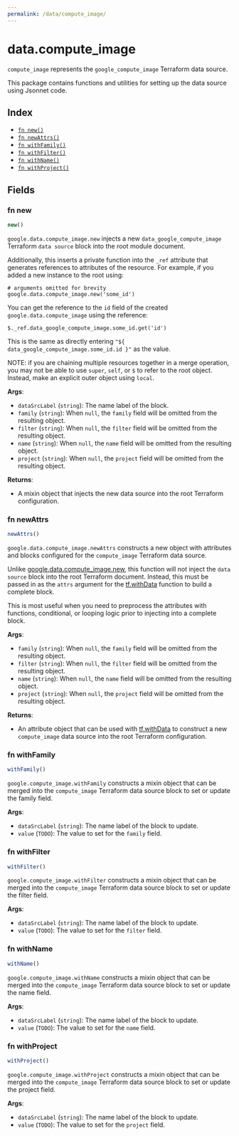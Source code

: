 ```yaml
---
permalink: /data/compute_image/
---
```


# data.compute_image

`compute_image` represents the `google_compute_image` Terraform data source.



This package contains functions and utilities for setting up the data source using Jsonnet code.


## Index

* [`fn new()`](#fn-new)
* [`fn newAttrs()`](#fn-newattrs)
* [`fn withFamily()`](#fn-withfamily)
* [`fn withFilter()`](#fn-withfilter)
* [`fn withName()`](#fn-withname)
* [`fn withProject()`](#fn-withproject)

## Fields

### fn new

```ts
new()
```


`google.data.compute_image.new` injects a new `data_google_compute_image` Terraform `data source`
block into the root module document.

Additionally, this inserts a private function into the `_ref` attribute that generates references to attributes of the
resource. For example, if you added a new instance to the root using:

    # arguments omitted for brevity
    google.data.compute_image.new('some_id')

You can get the reference to the `id` field of the created `google.data.compute_image` using the reference:

    $._ref.data_google_compute_image.some_id.get('id')

This is the same as directly entering `"${ data_google_compute_image.some_id.id }"` as the value.

NOTE: if you are chaining multiple resources together in a merge operation, you may not be able to use `super`, `self`,
or `$` to refer to the root object. Instead, make an explicit outer object using `local`.

**Args**:
  - `dataSrcLabel` (`string`): The name label of the block.
  - `family` (`string`):  When `null`, the `family` field will be omitted from the resulting object.
  - `filter` (`string`):  When `null`, the `filter` field will be omitted from the resulting object.
  - `name` (`string`):  When `null`, the `name` field will be omitted from the resulting object.
  - `project` (`string`):  When `null`, the `project` field will be omitted from the resulting object.

**Returns**:
- A mixin object that injects the new data source into the root Terraform configuration.


### fn newAttrs

```ts
newAttrs()
```


`google.data.compute_image.newAttrs` constructs a new object with attributes and blocks configured for the `compute_image`
Terraform data source.

Unlike [google.data.compute_image.new](#fn-computeimagenew), this function will not inject the `data source`
block into the root Terraform document. Instead, this must be passed in as the `attrs` argument for the
[tf.withData](https://github.com/tf-libsonnet/core/tree/main/docs#fn-withdata) function to build a complete block.

This is most useful when you need to preprocess the attributes with functions, conditional, or looping logic prior to
injecting into a complete block.

**Args**:
  - `family` (`string`):  When `null`, the `family` field will be omitted from the resulting object.
  - `filter` (`string`):  When `null`, the `filter` field will be omitted from the resulting object.
  - `name` (`string`):  When `null`, the `name` field will be omitted from the resulting object.
  - `project` (`string`):  When `null`, the `project` field will be omitted from the resulting object.

**Returns**:
  - An attribute object that can be used with [tf.withData](https://github.com/tf-libsonnet/core/tree/main/docs#fn-withdata) to construct a new `compute_image` data source into the root Terraform configuration.


### fn withFamily

```ts
withFamily()
```

`google.compute_image.withFamily` constructs a mixin object that can be merged into the `compute_image`
Terraform data source block to set or update the family field.



**Args**:
  - `dataSrcLabel` (`string`): The name label of the block to update.
  - `value` (`TODO`): The value to set for the `family` field.


### fn withFilter

```ts
withFilter()
```

`google.compute_image.withFilter` constructs a mixin object that can be merged into the `compute_image`
Terraform data source block to set or update the filter field.



**Args**:
  - `dataSrcLabel` (`string`): The name label of the block to update.
  - `value` (`TODO`): The value to set for the `filter` field.


### fn withName

```ts
withName()
```

`google.compute_image.withName` constructs a mixin object that can be merged into the `compute_image`
Terraform data source block to set or update the name field.



**Args**:
  - `dataSrcLabel` (`string`): The name label of the block to update.
  - `value` (`TODO`): The value to set for the `name` field.


### fn withProject

```ts
withProject()
```

`google.compute_image.withProject` constructs a mixin object that can be merged into the `compute_image`
Terraform data source block to set or update the project field.



**Args**:
  - `dataSrcLabel` (`string`): The name label of the block to update.
  - `value` (`TODO`): The value to set for the `project` field.

